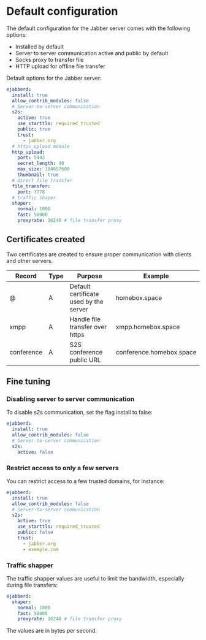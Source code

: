 # Default configuration

The default configuration for the Jabber server comes with the following options:

- Installed by default
- Server to server communication active and public by default
- Socks proxy to transfer file
- HTTP upload for offline file transfer

Default options for the Jabber server:

```yaml
ejabberd:
  install: true
  allow_contrib_modules: false
  # Server-to-server communication
  s2s:
    active: true
    use_starttls: required_trusted
    public: true
    trust:
      - jabber.org
  # https upload module
  http_upload:
    port: 5443
    secret_length: 40
    max_size: 104857600
    thumbnail: true
  # direct file transfer
  file_transfer:
    port: 7778
  # traffic shaper
  shaper:
    normal: 1000
    fast: 50000
    proxyrate: 10240 # file transfer proxy

```

## Certificates created

Two certificates are created to ensure proper communication with clients and other servers.

| Record      | Type   | Purpose                                | Example                  |
| ----------- | ------ | ---------                              | ---------                |
| @           | A      | Default certificate used by the server | homebox.space            |
| xmpp        | A      | Handle file transfer over https        | xmpp.homebox.space       |
| conference  | A      | S2S conference public URL              | conference.homebox.space |

## Fine tuning

### Disabling server to server communication

To disable s2s communication, set the flag install to false:

``` yaml hl_lines="5 6"
ejabberd:
  install: true
  allow_contrib_modules: false
  # Server-to-server communication
  s2s:
    active: false
```

### Restrict access to only a few servers

You can restrict access to a few trusted domains, for instance:

``` yaml hl_lines="9 10 11"
ejabberd:
  install: true
  allow_contrib_modules: false
  # Server-to-server communication
  s2s:
    active: true
    use_starttls: required_trusted
    public: false
    trust:
      - jabber.org
      - exemple.com
```

### Traffic shapper

The traffic shapper values are useful to limit the bandwidth, especially during file transfers:

```yaml
ejabberd:
  shaper:
    normal: 1000
    fast: 50000
    proxyrate: 10240 # file transfer proxy
```

The values are in bytes per second.
